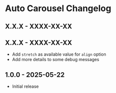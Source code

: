 # Auto Carousel Changelog

## X.X.X - XXXX-XX-XX

## X.X.X - XXXX-XX-XX
- Add `stretch` as available value for `align` option
- Add more details to some debug messages

## 1.0.0 - 2025-05-22
- Initial release

